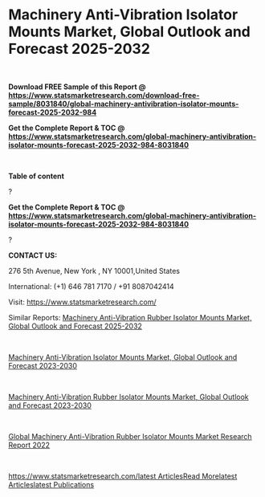 <h1>Machinery Anti-Vibration Isolator Mounts Market, Global Outlook and Forecast 2025-2032</h1><br/><p><strong>Download FREE Sample of this Report @ <a href="https://www.statsmarketresearch.com/download-free-sample/8031840/global-machinery-antivibration-isolator-mounts-forecast-2025-2032-984">https://www.statsmarketresearch.com/download-free-sample/8031840/global-machinery-antivibration-isolator-mounts-forecast-2025-2032-984</a></strong></p>
 
 
 
 <div><b>Get the Complete Report & TOC @ <a href="https://www.statsmarketresearch.com/global-machinery-antivibration-isolator-mounts-forecast-2025-2032-984-8031840">https://www.statsmarketresearch.com/global-machinery-antivibration-isolator-mounts-forecast-2025-2032-984-8031840</a></b></div>
 
 
 
 <p><br />
 
 <b>Table of content</b></p>
 
 
 
 <p>? </p>
 
 
 
 <div><b>Get the Complete Report & TOC @ <a href="https://www.statsmarketresearch.com/global-machinery-antivibration-isolator-mounts-forecast-2025-2032-984-8031840">https://www.statsmarketresearch.com/global-machinery-antivibration-isolator-mounts-forecast-2025-2032-984-8031840</a></b></div>
 
 
 
 <p>? </p>
 
 
 
 <p><b>CONTACT US:</b><br />
 
 276 5th Avenue, New York , NY 10001,United States<br />
 
 International: (+1) 646 781 7170 / +91 8087042414<br />
 
 Visit: <a href="https://www.statsmarketresearch.com/">https://www.statsmarketresearch.com/</a><br />
 
 Similar Reports: <a href="https://www.statsmarketresearch.com/global-machinery-antivibration-isolator-mounts-forecast-2025-2032-984-8031840">Machinery Anti-Vibration Rubber Isolator Mounts Market, Global Outlook and Forecast 2025-2032</a><br />
 
 <br />
 
 <a href="https://www.statsmarketresearch.com/global-machinery-antivibration-isolator-mounts-forecast-2025-2032-984-8031840">Machinery Anti-Vibration Isolator Mounts Market, Global Outlook and Forecast 2023-2030</a><br />
 
 <br />
 
 <a href="https://www.statsmarketresearch.com/global-machinery-antivibration-isolator-mounts-forecast-2025-2032-984-8031840">Machinery Anti-Vibration Rubber Isolator Mounts Market, Global Outlook and Forecast 2023-2030</a><br />
 
 <br />
 
 <a href="https://www.statsmarketresearch.com/global-machinery-antivibration-isolator-mounts-forecast-2025-2032-984-8031840">Global Machinery Anti-Vibration Rubber Isolator Mounts Market Research Report 2022</a><br />
 
 <br />
 
 <a href="https://gyeongbokgung.com">https://www.statsmarketresearch.com/</a><a href="https://hallyeomaritime.com">latest Articles</a><a href="https://jingwansa.com">Read More</a><a href="https://nguoiviet.jp/">latest Articles</a><a href="https://www.intelmarketresearch.com/">latest Publications</a></p>